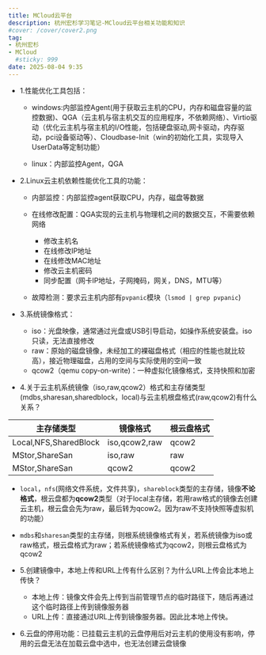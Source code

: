 ```yaml
---
title: MCloud云平台
description: 杭州宏杉学习笔记-MCloud云平台相关功能和知识
#cover: /cover/cover2.png
tag:
- 杭州宏杉
- MCloud
  #sticky: 999
date: 2025-08-04 9:35
---
```


* 1.性能优化工具包括：

  * windows:内部监控Agent(用于获取云主机的CPU，内存和磁盘容量的监控数据)、QGA（云主机与宿主机交互的应用程序，不依赖网络）、Virtio驱动（优化云主机与宿主机的I/O性能，包括硬盘驱动,网卡驱动，内存驱动，pci设备驱动等）、Cloudbase-Init（win的初始化工具，实现导入UserData等定制功能）

  * linux：内部监控Agent，QGA

* 2.Linux云主机依赖性能优化工具的功能：

  * 内部监控：内部监控agent获取CPU，内存，磁盘等数据
  * 在线修改配置：QGA实现的云主机与物理机之间的数据交互，不需要依赖网络
      * 修改主机名
      * 在线修改IP地址
      * 在线修改MAC地址
      * 修改云主机密码
      * 同步配置（网卡IP地址，子网掩码，网关，DNS，MTU等）

  * 故障检测：要求云主机内部有`pvpanic`模块（`lsmod | grep pvpanic`)

* 3.系统镜像格式：
  * iso：光盘映像，通常通过光盘或USB引导启动，如操作系统安装盘。iso只读，无法直接修改
  * raw：原始的磁盘镜像，未经加工的裸磁盘格式（相应的性能也就比较高），接近物理磁盘，占用的空间与实际使用的空间一致
  * qcow2（qemu copy-on-write)：一种虚拟化镜像格式，支持快照和加密

* 4.关于云主机系统镜像（iso,raw,qcow2）格式和主存储类型(mdbs,sharesan,sharedblock，local)与云主机根盘格式(raw,qcow2)有什么关系？
 
 | 主存储类型                 | 镜像格式          |根云盘格式|
  |-----------------------|---------------|---|
  | Local,NFS,SharedBlock | iso,qcow2,raw |qcow2|
  | MStor,ShareSan| iso,raw       |raw|
  | MStor,ShareSan| qcow2         |qcow2|
  * `local`，`nfs`(网络文件系统，文件共享)，`shareblock`类型的主存储，镜像**不论格式**，根云盘都为**qcow2**类型（对于local主存储，若用raw格式的镜像去创建云主机，根云盘会先为raw，最后转为qcow2。因为raw不支持快照等虚拟机的功能）
  * `mdbs`和`sharesan`类型的主存储，则根系统镜像格式有关，若系统镜像为iso或raw格式，根云盘格式为raw；若系统镜像格式为qcow2，则根云盘格式为qcow2

* 5.创建镜像中，本地上传和URL上传有什么区别？为什么URL上传会比本地上传快？
  * 本地上传：镜像文件会先上传到当前管理节点的临时路径下，随后再通过这个临时路径上传到镜像服务器
  * URL上传：直接通过URL上传到镜像服务器。因此比本地上传快。

* 6.云盘的停用功能：已挂载云主机的云盘停用后对云主机的使用没有影响，停用的云盘无法在加载云盘中选中，也无法创建云盘镜像

